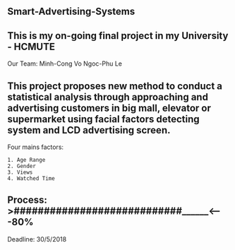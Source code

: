 Smart-Advertising-Systems
--
This is my on-going final project in my University - HCMUTE
--
Our Team:
	Minh-Cong Vo
	Ngoc-Phu Le

This project proposes new method to conduct a statistical analysis through approaching and advertising customers in big mall, elevator or supermarket using facial factors detecting system and LCD advertising screen. 
--
Four mains factors:

	1. Age Range
	2. Gender 
	3. Views
	4. Watched Time
	


Process: >############################______<---80%
--
Deadline: 30/5/2018

